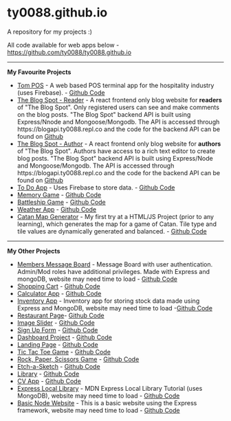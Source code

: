 # ty0088.github.io

A repository for my projects :)

All code available for web apps below - https://github.com/ty0088/ty0088.github.io

<hr>

<strong>My Favourite Projects</strong>

<ul>

  <li><a href="https://ty0088.github.io/tom-pos/">Tom POS</a> - A web based POS terminal app for the hospitality industry (uses Firebase).  - <a href="https://github.com/ty0088/ty0088.github.io/tree/main/tom-pos">Github Code</a></li>
  
  <li><a href="https://ty0088.github.io/blog_reader">The Blog Spot - Reader</a> - A react frontend only blog website for <strong>readers</strong> of "The Blog Spot". Only registered users can see and make comments on the blog posts. 
  "The Blog Spot" backend API is built using Express/Nnode and Mongoose/Mongodb. The API is accessed through https://blogapi.ty0088.repl.co and the code for the backend API can be found on <a href="https://github.com/ty0088/ty0088.github.io/tree/main/blog_api">Github</a>
</li>

  <li><a href="https://ty0088.github.io/blog_author">The Blog Spot - Author</a> - A react frontend only blog website for <strong>authors</strong> of "The Blog Spot". Authors have access to a rich text editor to create blog posts. 
  "The Blog Spot" backend API is built using Express/Node and Mongoose/Mongodb. The API is accessed through https://blogapi.ty0088.repl.co and the code for the backend API can be found on <a href="https://github.com/ty0088/ty0088.github.io/tree/main/blog_api">Github</a>
</li>
      
  <li><a href="https://top-to-do-d45c1.web.app/">To Do App</a> - Uses Firebase to store data. - <a href="https://github.com/ty0088/ty0088.github.io/tree/main/todo-Firebase">Github Code</a></li>
  
  <li><a href="https://ty0088.github.io/memory_game/">Memory Game</a> - <a href="https://github.com/ty0088/ty0088.github.io/tree/main/memory_game">Github Code</a></li>

  <li><a href="https://ty0088.github.io/battleship/">Battleship Game</a> - <a href="https://github.com/ty0088/ty0088.github.io/tree/main/battleship">Github Code</a></li>
   
  <li><a href="https://ty0088.github.io/weather_app/">Weather App</a> - <a href="https://github.com/ty0088/ty0088.github.io/tree/main/weather_app">Github Code</a></li>
   
  <li><a href="https://ty0088.github.io/catan_map_generator">Catan Map Generator</a> - My first try at a HTML/JS Project (prior to any learning), which generates the map for a game of Catan. Tile type and tile values are dynamically generated and balanced. - <a href="https://github.com/ty0088/ty0088.github.io/tree/main/catan_map_generator">Github Code</a></li>

</ul>

<hr>

<strong>My Other Projects</strong>

<ul>

  <li><a href="https://members-message-board.ty0088.repl.co/">Members Message Board</a> - Message Board with user authentication. Admin/Mod roles have additional privileges. Made with Express and mongoDB, website may need time to load - <a href="https://github.com/ty0088/ty0088.github.io/tree/main/members_message_board">Github Code</a></li>

  <li><a href="https://ty0088.github.io/shopping_cart/">Shopping Cart</a> - <a href="https://github.com/ty0088/ty0088.github.io/tree/main/shopping_cart">Github Code</a></li>

  <li><a href="https://ty0088.github.io/calculator/">Calculator App</a> - <a href="https://github.com/ty0088/ty0088.github.io/tree/main/calculator">Github Code</a></li>
   
 <li><a href="https://Inventory-App.ty0088.repl.co">Inventory App</a> - Inventory app for storing stock data made using Express and MongoDB, website may need time to load -<a href="https://github.com/ty0088/ty0088.github.io/tree/main/inventory_app">Github Code</a></li>
   
  <li><a href="https://ty0088.github.io/restaurant_page/">Restaurant Page</a>- <a href="https://github.com/ty0088/ty0088.github.io/tree/main/restaurant_page">Github Code</a></li>

 <li><a href="https://ty0088.github.io/image_slider/">Image Slider</a> - <a href="https://github.com/ty0088/ty0088.github.io/tree/main/image_slider">Github Code</a></li>

  <li><a href="https://ty0088.github.io/sign_up_form/">Sign Up Form</a> - <a href="https://github.com/ty0088/ty0088.github.io/tree/main/sign_up_form">Github Code</a></li>

  <li><a href="https://ty0088.github.io/dashboard_project/">Dashboard Project</a> - <a href="https://github.com/ty0088/ty0088.github.io/tree/main/dashboard_project">Github Code</a></li>

  <li><a href="https://ty0088.github.io/landing_page/">Landing Page</a> - <a href="https://github.com/ty0088/ty0088.github.io/tree/main/landing_page">Github Code</a></li>
  
  <li><a href="https://ty0088.github.io/tic_tac_toe/">Tic Tac Toe Game</a> - <a href="https://github.com/ty0088/ty0088.github.io/tree/main/tic_tac_toe">Github Code</a></li>

  <li><a href="https://ty0088.github.io/rock_paper_scissors/">Rock, Paper, Scissors Game</a> - <a href="https://github.com/ty0088/ty0088.github.io/tree/main/rock_paper_scissors">Github Code</a></li>
  
  <li><a href="https://ty0088.github.io/etch-a-sketch/">Etch-a-Sketch</a> - <a href="https://github.com/ty0088/ty0088.github.io/tree/main/etch-a-sketch">Github Code</a></li>
  
 <li><a href="https://ty0088.github.io/library/">Library</a> - <a href="https://github.com/ty0088/ty0088.github.io/tree/main/library">Github Code</a></li>

 <li><a href="https://ty0088.github.io/cv_app_func/">CV App</a> - <a href="https://github.com/ty0088/ty0088.github.io/tree/main/cv_app_func">Github Code</a></li>
  
 <li><a href="https://express-local-library.ty0088.repl.co/">Express Local Library</a> - MDN Express Local Library Tutorial (uses MongoDB), website may need time to load - <a href="https://github.com/ty0088/ty0088.github.io/tree/main/express-locallibrary">Github Code</a></li>
  
 <li><a href="https://basic-node-site.ty0088.repl.co/">Basic Node Website</a> - This is a basic website using the Express framework, website may need time to load - <a href="https://github.com/ty0088/ty0088.github.io/tree/main/basic_node_site">Github Code</a></li>
  
</ul>
